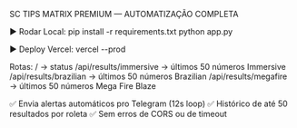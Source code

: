 SC TIPS MATRIX PREMIUM — AUTOMATIZAÇÃO COMPLETA

▶️ Rodar Local:
   pip install -r requirements.txt
   python app.py

▶️ Deploy Vercel:
   vercel --prod

Rotas:
   /                       → status
   /api/results/immersive  → últimos 50 números Immersive
   /api/results/brazilian  → últimos 50 números Brazilian
   /api/results/megafire   → últimos 50 números Mega Fire Blaze

✅ Envia alertas automáticos pro Telegram (12s loop)
✅ Histórico de até 50 resultados por roleta
✅ Sem erros de CORS ou de timeout

